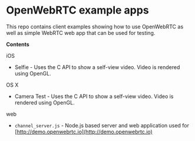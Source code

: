 OpenWebRTC example apps
=======================

This repo contains client examples showing how to use OpenWebRTC as well as simple WebRTC web app that can be used for testing.

**Contents**

iOS
* Selfie - Uses the C API to show a self-view video. Video is rendered using OpenGL.

OS X
* Camera Test - Uses the C API to show a self-view video. Video is rendered using OpenGL.

web
* `channel_server.js` - Node.js based server and web application used for [http://demo.openwebrtc.io](http://demo.openwebrtc.io)
